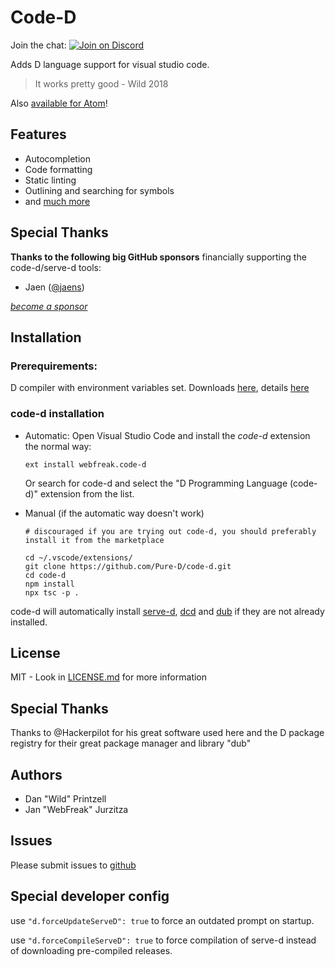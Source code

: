 # Code-D

Join the chat: [![Join on Discord](https://discordapp.com/api/guilds/242094594181955585/widget.png?style=shield)](https://discord.gg/Bstj9bx)

Adds D language support for visual studio code.

> It works pretty good - Wild 2018

Also [available for Atom](https://github.com/Pure-D/atomize-d)!

## Features

* Autocompletion
* Code formatting
* Static linting
* Outlining and searching for symbols
* and [much more](https://github.com/Pure-D/code-d/wiki)

## Special Thanks

**Thanks to the following big GitHub sponsors** financially supporting the code-d/serve-d tools:

* Jaen ([@jaens](https://github.com/jaens))

_[become a sponsor](https://github.com/sponsors/WebFreak001)_

## Installation

### Prerequirements:
D compiler with environment variables set. Downloads [here](https://dlang.org/download.html), details [here](https://wiki.dlang.org/Compilers)

### code-d installation

* Automatic:
  Open Visual Studio Code and install the _code-d_ extension the normal way:

  ```
  ext install webfreak.code-d
  ```

  Or search for code-d and select the "D Programming Language (code-d)" extension from the list.

* Manual (if the automatic way doesn't work)

    ```
    # discouraged if you are trying out code-d, you should preferably install it from the marketplace

    cd ~/.vscode/extensions/
    git clone https://github.com/Pure-D/code-d.git
    cd code-d
    npm install
    npx tsc -p .
    ```

code-d will automatically install [serve-d](https://github.com/Pure-D/serve-d),
[dcd](https://github.com/dlang-community/DCD) and [dub](https://code.dlang.org/download)
if they are not already installed.

## License

MIT - Look in [LICENSE.md](https://github.com/Pure-D/code-d/blob/HEAD/LICENSE.md) for more information

## Special Thanks

Thanks to @Hackerpilot for his great software used here and the D package registry
for their great package manager and library "dub"

## Authors

* Dan "Wild" Printzell
* Jan "WebFreak" Jurzitza

## Issues

Please submit issues to [github](https://github.com/Pure-D/code-d)

## Special developer config

use `"d.forceUpdateServeD": true` to force an outdated prompt on startup.

use `"d.forceCompileServeD": true` to force compilation of serve-d instead of downloading pre-compiled releases.
